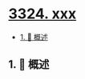# [3324. xxx](https://github.com/Tdahuyou/TNotes.leetcode/tree/main/notes/3324.%20xxx)

<!-- region:toc -->

- [1. 📝 概述](#1--概述)

<!-- endregion:toc -->

## 1. 📝 概述
